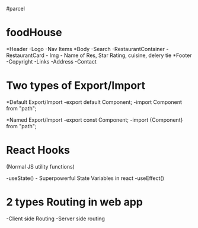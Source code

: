 #parcel
<!-- Dev Build
Local Server
HMR = Hot Module Replacement
File Watching Algorithm - written in C++
Caching - Faster Builds
Image Optimization
Minification
Bundling
Compress
Consistent Hashing
Code Splitting
Differential Bundling - support older browsers
Diagnostic
Error Handling
HTTPs
Tree Shaking - remove unused code
Different dev and prod bundles -->

 # foodHouse

*Header
    -Logo
     -Nav Items
*Body
   -Search
    -RestaurantContainer
     -RestaurantCard
                - Img
                - Name of Res, Star Rating, cuisine, delery tie
*Footer
 -Copyright
-Links
-Address
-Contact 


# Two types of Export/Import

*Default Export/Import
-export default Component; 
-import Component from "path";

*Named Export/Import
-export const Component; 
-import {Component} from "path";

# React Hooks
(Normal JS utility functions)

-useState() - Superpowerful State Variables in react
-useEffect()


# 2 types  Routing in web app
-Client side Routing
-Server side routing
